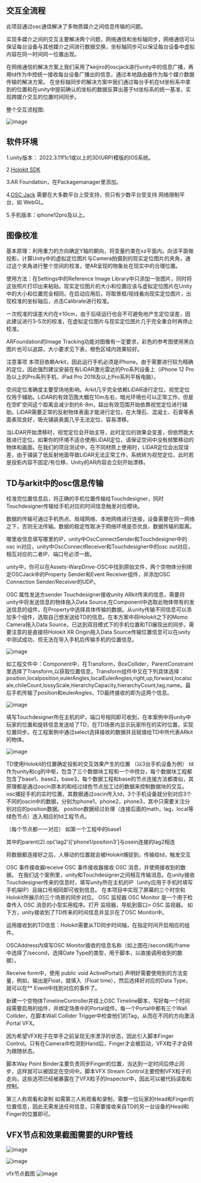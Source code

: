 ## 交互全流程

此项目通过osc通信解决了多物质媒介之间信息传输的问题。

实现多媒介之间的交互主要解决两个问题，网络通信和坐标轴同步，网络通信可以保证每台设备与其他媒介之间进行数据交换，坐标轴同步可以保证每台设备中虚拟内容在同一时间同一位置出现。

在网络通信的解决方案上我们采用了keijiro的oscjack进行unity中的信息广播，再用td作为中控统一接收每台设备广播出的信息，通过本地路由器作为每个媒介数据传输的解决方案。
在坐标轴同步的解决方案中我们通过每台手机在td坐标系中拿到的位置和在unity中提前确认的坐标的数据反算出基于td坐标系的统一基准，实现跨媒介交互的位置时间同步。

整个交互流程图:

![image](https://github.com/holoi/warp-drive/blob/main/%E5%85%A8%E6%B5%81%E7%A8%8B.png)


## 软件环境
1.unity版本： 2022.3.11f1c1或以上的3D(URP)模版的IOS系统。

2.[Holokit SDK](https://github.com/holoi/holokit-sdk?tab=readme-ov-file#holokit-sdk)

3.AR Foundation，在Packagemanager里添加。

4.[OSC Jack](https://github.com/keijiro/OscJack) 需要在大多数平台上受支持，但只有少数平台受支持 网络限制平台，如 WebGL。

5.手机版本：iphone12pro及以上。

## 图像校准
基本原理：利用重力的方向确定Y轴的朝向，将变量约束在xz平面内。向该平面做投影，计算Unity中的虚拟定位图片与Camera拍摄到的现实定位图片的夹角，通过这个夹角进行整个空间的校准，使AR呈现的物象处在现实中的合理位置。

使用方法：在Settings中的Reference Image Library中只添加一张图片，同时将这张照片打印出来粘贴。现实定位图片的大小和位置应该与虚拟定位图片在Unity中的大小和位置完全相同。在启动应用后，将取景框/视线看向现实定位图片，出现校准的坐标轴后，点击Calibrate进行校准。

一次校准的误差大约在±10cm，由于后续运行也会不可避免地产生定位误差，因此建议进行3-5次的校准，在虚拟定位图片与现实定位图片几乎完全重合时再停止校准。

ARFoundation的Image Tracking功能对图像有一定要求，彩色的参考图使用黑白图片也可以追踪，大小要求见下表，橙色区域内效果较好。


注意事项
本项目依赖Arkit，因此运行手机必须是iPhone。由于需要进行较为精确的定位，因此强烈建议安装在有LiDAR激光雷达的Pro系列设备上（iPhone 12 Pro及以上的Pro系列手机，iPad Pro 2018及以上Pro系列平板电脑）。

空间定位准确度主要受场地影响。Arkit几乎完全依赖LiDAR进行定位，视觉定位仅用于辅助。LiDAR的有效范围大概在10m左右，暗光环境也可以正常工作，但是在空旷空间这个距离会减少到约6-8m，超出有效范围开始依靠视觉定位进行辅助。LiDAR需要正常的反射物体表面才能进行定位，在大理石、混凝土、石膏等表面表现良好，吸光铺装表面几乎无法定位，容易漂移。

当LiDAR开始漂移时，视觉定位会开始主导，此时定位的效果会变差，但依然能大致进行定位。如果你的环境不适合使用LiDAR定位，请保证空间中没有频繁移动的物体和画面。在我们的项目测试中，在不同材质上使用时，LIDAR定位会出现误差，由于铺装了低反射地面导致LiDAR无法正常工作，系统转为视觉定位，此时若是投影内容不固定/有位移，Unity的AR内容会立刻开始漂移。



## TD与arkit中的osc信息传输
校准完位置信息后，将正确的手机位置传输给Touchdesigner，同时Touchdesigner传输给手机对应的时间信息触发对应模块。

数据的传输可通过手机热点、局域网络、本地网络进行连接，设备需要在同一网络之下，否则无法传输。数据的稳定性取决于网络环境是否优良，数据传输的距离。

哪里收信息填写哪里的IP，unity中OscConnectSender和Touchdesigner中的osc in对应，unity中OscConnectReceiver和Touchdesigner中的osc out对应，相互对应的二者IP、端口号必须一致。

unity中，你可以在Assets-WarpDrive-OSC中找到原始文件，两个空物体分别绑定OSCJack中的Property Sender和Event Receiver组件，并添加OSC Connection Sender/Receiver的UDP。

OSC 属性发送方sender
Touchdesigner接收unity ARkit传来的信息，需要将unity中将发送信息的物体拖入Data Source,在Component中选取此物体带有的发送信息的组件，在Property中选择具体传输的数据。从unity传输不同信息可以添加多个组件，选取自己想发送给TD的信息。在本方案中将Holokit之下的Momo Camera拖入Data Source，已达到双目模式下的手机位置和TD展现出的同步。需要注意的是直接将Holokit XR Origin拖入Data Source传输位置信息可以在unity中测试成功，但无法在导入手机后传输手机的位置信息。


![image](https://github.com/holoi/warp-drive/blob/main/%E4%BA%A4%E4%BA%92.jpg)



如工程文件中：Component中，在Transform，BoxCollider，ParentConstraint里选择了Transform,以获取位置信息，Transform组件中又在下列具体选择：
position,localposition,eulerAngles,localEulerAngles,right,up,forward,localscale,chileCount,lossyScale,hierarchyCapacity,hierarchyCount,tag,name。最后手机传输了position和eulerAngles，TD最终接收的即为这两个信息。


![image](https://github.com/holoi/warp-drive/blob/main/%E5%B1%8F%E5%B9%95%E6%88%AA%E5%9B%BE3.png)


填写Touchdesigner所在主机的IP，端口号相同即可收到，在本案例中将unity中玩家的位置和旋转信息发送给了TD，在TD场景内显示玩家所在的实时位置，实现位置同步。在工程案例中通过select选择接收的数据并且赋值给TD中所代表ARkit的物体。


![image](https://github.com/holoi/warp-drive/blob/main/%E5%B1%8F%E5%B9%95%E6%88%AA%E5%9B%BE2.png)



TD使用Holokit的位置确定投影的交互效果产生的位置
（以3台手机设备为例）
td作为unity和cg的中枢，包含了三个数据块工程和一个中控台，每个数据块工程都包含了base1，base2，base3，每个数据工程和base的节点连接方法都类似，其原理都是通过oscin原本的和经过绿色节点加工过的数据来控制数据块的交互。osc捕捉手机的实时位置，其数据通过oscin传入td，3个手机设备就分别对应3个不同的oscin中的数据，分别为phone1，phone2，phone3，其中只需要关注分别对应的position数据。
position数据经过处理（连接后面的math，lag，local等绿色节点）连入相应的td工程节点。

（每个节点都一一对应）
如第一个工程中的base1

其中的parent(2).op('lag2')['phone1/position3']与osein连接的lag2相连

将数据都连接好之后，人移动的位置就会被Holokit捕捉到，传输给td，触发交互





OSC 事件接收器receive
OSC 事件接收器接收 OSC 消息，并使用接收到的数据。
在我们这个案例里，unity和Touchdesigner之间相互传输消息。在unity接收Touchdesigner传来的信息时，填写unity所在主机的IP（unity应用于手机时填写手机端IP）且端口号相同即可收到信息。
在本项目中实现了屏幕的三个时空和Holokit所展示的三个场景的同步对应。
OSC 监视器
OSC Monitor 是一个用于检查传入 OSC 消息的小型实用程序。打开 监视器，导航到窗口> OSC 监视器。
如下方，unity接收到了TD传来的时间信息并显示在了OSC Monitor中。

运用接收到的TD信息：Holokit需要从TD同步时间轴，在指定时间开启相应的组件。

OSCAddress内填写OSC Monitor接收的信息名称（如上图在/second和/frame中选择了/second，选择Date Type的类型，用于脚本，以直接调用收到的数据）。


Receive form中，使用
public void ActivePortal()
声明好需要使用到的方法变量，例如，输出是Float，就填入（Float time），然后选择好对应的Data Type，就可以在** Event中找到对应的事件了。

新建一个空物体TimelineController并挂上OSC Timeline脚本，写好每一个时间段需要启用的组件，并绑定场景中的Portal组件。每一个Portal中都有三个Wall Collider，在脚本Wall Collider Trigger中检查他们的Tag，从而在不同的方向激活Portal VFX。

因为希望VFX粒子在举手之前呈现无序漂浮的状态，因此引入脚本Finger Control。只有在Camera中检测到Hand后，Finger才会被启动，VFX粒子才会转为跟随状态。

脚本Way Point Binder主要负责同步Finger的位置，当达到一定时间后停止同步，这样就可以被固定在空间中。脚本VFX Stream Control主要控制VFX粒子的走向，这些选项已经被暴露在了VFX粒子的Inspector中，因此可以被代码读取和控制。



第三人称观看和录制
如需第三人称观看和录制，需要一位玩家的Head和Finger的位置信息，因此无需发送任何信息，只需要接收来自TD的另一台设备的Head和Finger的位置即可。








## VFX节点和效果截图需要的URP管线
![image](https://github.com/holoi/warp-drive/blob/main/%E5%BE%AE%E4%BF%A1%E5%9B%BE%E7%89%87_20231224165706.png)

![image](https://github.com/holoi/warp-drive/blob/main/urp%E7%AE%A1%E7%BA%BF.png)


vfx节点截图
![image](https://github.com/holoi/warp-drive/blob/main/urp.png)




